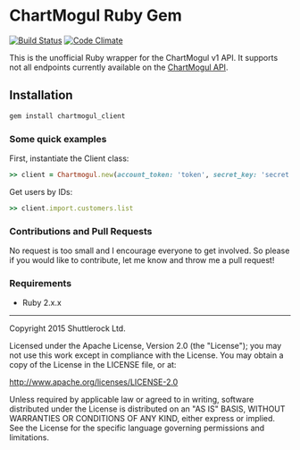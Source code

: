 # ChartMogul Ruby Gem

[![Build Status](https://secure.travis-ci.org/Shuttlerock/chartmogul_client.png)](http://travis-ci.org/Shuttlerock/chartmogul_client)
[![Code Climate](https://codeclimate.com/github/Shuttlerock/chartmogul_client/badges/gpa.svg)](https://codeclimate.com/github/Shuttlerock/chartmogul_client)

This is the unofficial Ruby wrapper for the ChartMogul v1 API. It supports not all
endpoints currently available on the [ChartMogul API](https://dev.chartmogul.com/docs).

## Installation

``` bash
gem install chartmogul_client
```

### Some quick examples

First, instantiate the Client class:

``` ruby
>> client = Chartmogul.new(account_token: 'token', secret_key: 'secret')
```

Get users by IDs:

``` ruby
>> client.import.customers.list
```

### Contributions and Pull Requests

No request is too small and I encourage everyone to get involved. So please if
you would like to contribute, let me know and throw me a pull request!

### Requirements

* Ruby 2.x.x

---

Copyright 2015 Shuttlerock Ltd.

Licensed under the Apache License, Version 2.0 (the "License"); you may not
use this work except in compliance with the License. You may obtain a copy of
the License in the LICENSE file, or at:

http://www.apache.org/licenses/LICENSE-2.0

Unless required by applicable law or agreed to in writing, software
distributed under the License is distributed on an "AS IS" BASIS, WITHOUT
WARRANTIES OR CONDITIONS OF ANY KIND, either express or implied. See the
License for the specific language governing permissions and limitations.
